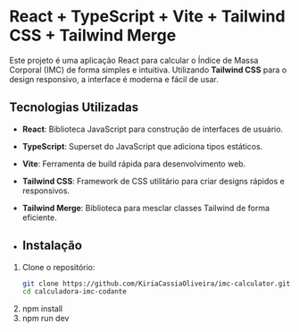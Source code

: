 # React + TypeScript + Vite + Tailwind CSS + Tailwind Merge

Este projeto é uma aplicação React para calcular o Índice de Massa Corporal (IMC) de forma simples e intuitiva. Utilizando **Tailwind CSS** para o design responsivo, a interface é moderna e fácil de usar.

## Tecnologias Utilizadas
- **React**: Biblioteca JavaScript para construção de interfaces de usuário.
- **TypeScript**: Superset do JavaScript que adiciona tipos estáticos.
- **Vite**: Ferramenta de build rápida para desenvolvimento web.
- **Tailwind CSS**: Framework de CSS utilitário para criar designs rápidos e responsivos.
- **Tailwind Merge**: Biblioteca para mesclar classes Tailwind de forma eficiente.

- ## Instalação

1. Clone o repositório:
   ```bash
   git clone https://github.com/KiriaCassiaOliveira/imc-calculator.git
   cd calculadora-imc-codante

2. npm install <br>
3. npm run dev
